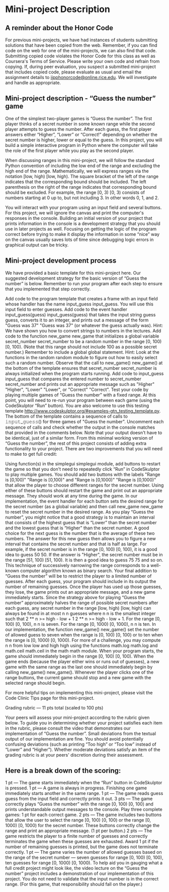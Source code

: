 # Mini-project Description
## A reminder about the Honor Code 

For previous mini-projects, we have had instances of students submitting solutions that have been copied from the web. Remember, if you can find code on the web for one of the mini-projects, we can also find that code. Submitting copied code violates the Honor Code for this class as well as Coursera's Terms of Service. Please write your own code and refrain from copying. If, during peer evaluation, you suspect a submitted mini-project that includes copied code, please evaluate as usual and email the assignment details to iipphonorcode@online.rice.edu. We will investigate and handle as appropriate.

## Mini-project description - “Guess the number” game

One of the simplest two-player games is “Guess the number”. The first player thinks of a secret number in some known range while the second player attempts to guess the number. After each guess, the first player answers either “Higher”, “Lower” or “Correct!” depending on whether the secret number is higher, lower or equal to the guess. In this project, you will build a simple interactive program in Python where the computer will take the role of the first player while you play as the second player.

When discussing ranges in this mini-project, we will follow the standard Python convention of including the low end of the range and excluding the high end of the range. Mathematically, we will express ranges via the notation 
[low, high)
[low, high). The square bracket of the left of the range indicates that the corresponding bound should be included. The left parenthesis on the right of the range indicates that corresponding bound should be excluded. For example, the range 
[0, 3)
[0, 3) consists of numbers starting at 0 up to, but not including 3. In other words 0, 1, and 2.

You will interact with your program using an input field and several buttons. For this project, we will ignore the canvas and print the computer's responses in the console. Building an initial version of your project that prints information in the console is a development strategy that you should use in later projects as well. Focusing on getting the logic of the program correct before trying to make it display the information in some “nice” way on the canvas usually saves lots of time since debugging logic errors in graphical output can be tricky.

## Mini-project development process

We have provided a basic template for this mini-project here. Our suggested development strategy for the basic version of “Guess the number” is below. Remember to run your program after each step to ensure that you implemented that step correctly.

Add code to the program template that creates a frame with an input field whose handler has the name 
input_guess
input_guess. You will use this input field to enter guesses.
Add code to the event handler 
input_guess(guess)
input_guess(guess) that takes the input string 
guess
guess, converts it to an integer, and prints out a message of the form 
"Guess was 37"
"Guess was 37" (or whatever the guess actually was). Hint: We have shown you how to convert strings to numbers in the lectures.
Add code to the function 
new_game
new_game that initializes a global variable 
secret_number
secret_number to be a random number in the range 
[0, 100)
[0, 100). (Note that this range should not include 100 as a possible secret number.) Remember to include a 
global
global statement. Hint: Look at the functions in the 
random
random module to figure out how to easily select such a random number. Observe that the call to 
new_game()
new_game() at the bottom of the template ensures that 
secret_number
secret_number is always initialized when the program starts running.
Add code to 
input_guess
input_guess that compares the entered number to 
secret_number
secret_number and prints out an appropriate message such as 
"Higher"
"Higher", 
"Lower"
"Lower", or 
"Correct"
"Correct".
Test your code by playing multiple games of “Guess the number” with a fixed range. At this point, you will need to re-run your program between each game (using the CodeSkulptor “Run” button).  You are also welcome to use this testing template http://www.codeskulptor.org/#examples-gtn_testing_template.py. The bottom of the template contains a sequence of calls to 𝚒𝚗𝚙𝚞𝚝_𝚐𝚞𝚎𝚜𝚜() for three games of "Guess the number". Uncomment each sequence of calls and check whether the output in the console matches that provided in the comments below. Note that your output doesn't have to be identical, just of a similar form.
From this minimal working version of “Guess the number”, the rest of this project consists of adding extra functionality to your project. There are two improvements that you will need to make to get full credit:

Using function(s) in the 
simplegui
simplegui module, add buttons to restart the game so that you don't need to repeatedly click “Run” in CodeSkulptor to play multiple games. You should add two buttons with the labels 
"Range is [0,100)"
"Range is [0,100)" and 
"Range is [0,1000)"
"Range is [0,1000)" that allow the player to choose different ranges for the secret number. Using either of these buttons should restart the game and print out an appropriate message. They should work at any time during the game. In our implementation, the event handler for each button sets the desired range for the secret number (as a global variable) and then call 
new_game
new_game to reset the secret number in the desired range.  As you play “Guess the number”, you might notice that a good strategy is to maintain an interval that consists of the highest guess that is “Lower” than the secret number and the lowest guess that is “Higher” than the secret number. A good choice for the next guess is the number that is the average of these two numbers. The answer for this new guess then allows you to figure a new interval that contains the secret number and that is half as large. For example, if the secret number is in the range 
[0, 100)
[0, 100), it is a good idea to guess 
50
50. If the answer is "Higher", the secret number must be in the range 
[51, 100)
[51, 100). It is then a good idea to guess 
75
75 and so on. This technique of successively narrowing the range corresponds to a well-known computer algorithm known as binary search.
Your final addition to “Guess the number” will be to restrict the player to a limited number of guesses. After each guess, your program should include in its output the number of remaining guesses. Once the player has used up those guesses, they lose, the game prints out an appropriate message, and a new game immediately starts. Since the strategy above for playing “Guess the number” approximately halves the range of possible secret numbers after each guess, any secret number in the range 
[low, high)
[low, high) can always be found in at most 
n
n guesses where 
n
n is the smallest integer such that 
2 ** n >= high - low + 1
2 ** n >= high - low + 1. For the range 
[0, 100)
[0, 100), 
n
n is seven. For the range 
[0, 1000)
[0, 1000), 
n
n is ten. In our implementation, the function 
new_game()
new_game() set the number of allowed guess to seven when the range is 
[0, 100)
[0, 100) or to ten when the range is 
[0, 1000)
[0, 1000). For more of a challenge, you may compute 
n
n from 
low
low and 
high
high using the functions 
math.log
math.log and 
math.ceil
math.ceil in the 
math
math module.
When your program starts, the game should immediately begin in the range 
[0, 100)
[0, 100). When the game ends (because the player either wins or runs out of guesses), a new game with the same range as the last one should immediately begin by calling 
new_game()
new_game(). Whenever the player clicks one of the range buttons, the current game should stop and a new game with the selected range should begin.

For more helpful tips on implementing this mini-project, please visit the Code Clinic Tips page for this mini-project.

Grading rubric — 11 pts total (scaled to 100 pts)

Your peers will assess your mini-project according to the rubric given below. To guide you in determining whether your project satisfies each item in the rubric, please consult the video that demonstrates our implementation of “Guess the number”. Small deviations from the textual output of our implementation are fine. You should avoid potentially confusing deviations (such as printing “Too high” or “Too low” instead of “Lower” and “Higher”). Whether moderate deviations satisfy an item of the grading rubric is at your peers' discretion during their assessment.

## Here is a break down of the scoring:

1 pt — The game starts immediately when the “Run” button in CodeSkulptor is pressed.
1 pt — A game is always in progress. Finishing one game immediately starts another in the same range.
1 pt — The game reads 
guess
guess from the input field and correctly prints it out.
3 pts — The game correctly plays “Guess the number” with the range 
[0, 100)
[0, 100) and prints understandable output messages to the console. Play three complete games: 1 pt for each correct game.
2 pts — The game includes two buttons that allow the user to select the range 
[0, 100)
[0, 100) or the range 
[0, 1000)
[0, 1000) for the secret number. These buttons correctly change the range and print an appropriate message. (1 pt per button.)
2 pts — The game restricts the player to a finite number of guesses and correctly terminates the game when these guesses are exhausted. Award 1 pt if the number of remaining guesses is printed, but the game does not terminate correctly.
1 pt — The game varies the number of allowed guesses based on the range of the secret number — seven guesses for range 
[0, 100)
[0, 100), ten guesses for range 
[0, 1000)
[0, 1000).
To help aid you in gauging what a full credit project might look like, the video lecture on the “Guess the number” project includes a demonstration of our implementation of this project. You do not need to validate that the input number is in the correct range. (For this game, that responsibility should fall on the player.)
